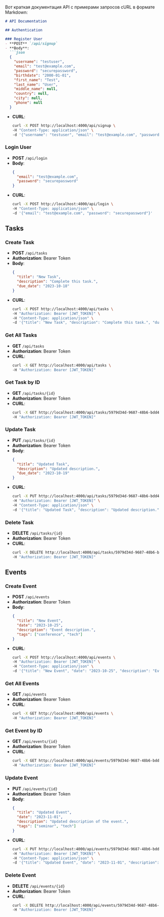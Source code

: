 Вот краткая документация API с примерами запросов cURL в формате Markdown:

```markdown
# API Documentation

## Authentication

### Register User
- **POST** `/api/signup`
- **Body**:
  ```json
  {
    "username": "testuser",
    "email": "test@example.com",
    "password": "securepassword",
    "birthdate": "2000-01-01",
    "first_name": "Test",
    "last_name": "User",
    "middle_name": null,
    "country": null,
    "city": null,
    "phone": null
  }
  ```
- **CURL**:
  ```bash
  curl -X POST http://localhost:4000/api/signup \
  -H "Content-Type: application/json" \
  -d '{"username": "testuser", "email": "test@example.com", "password": "securepassword", "birthdate": "2000-01-01", "first_name": "Test", "last_name": "User", "middle_name": null, "country": null, "city": null, "phone": null}'
  ```

### Login User
- **POST** `/api/login`
- **Body**:
  ```json
  {
    "email": "test@example.com",
    "password": "securepassword"
  }
  ```
- **CURL**:
  ```bash
  curl -X POST http://localhost:4000/api/login \
  -H "Content-Type: application/json" \
  -d '{"email": "test@example.com", "password": "securepassword"}'
  ```

## Tasks

### Create Task
- **POST** `/api/tasks`
- **Authorization**: Bearer Token
- **Body**:
  ```json
  {
    "title": "New Task",
    "description": "Complete this task.",
    "due_date": "2023-10-18"
  }
  ```
- **CURL**:
  ```bash
  curl -X POST http://localhost:4000/api/tasks \
  -H "Authorization: Bearer [JWT_TOKEN]" \
  -H "Content-Type: application/json" \
  -d '{"title": "New Task", "description": "Complete this task.", "due_date": "2023-10-18"}'
  ```

### Get All Tasks
- **GET** `/api/tasks`
- **Authorization**: Bearer Token
- **CURL**:
  ```bash
  curl -X GET http://localhost:4000/api/tasks \
  -H "Authorization: Bearer [JWT_TOKEN]"
  ```

### Get Task by ID
- **GET** `/api/tasks/{id}`
- **Authorization**: Bearer Token
- **CURL**:
  ```bash
  curl -X GET http://localhost:4000/api/tasks/5979d34d-9687-48b6-bdd4-dcb7c1b5770a \
  -H "Authorization: Bearer [JWT_TOKEN]"
  ```

### Update Task
- **PUT** `/api/tasks/{id}`
- **Authorization**: Bearer Token
- **Body**:
  ```json
  {
    "title": "Updated Task",
    "description": "Updated description.",
    "due_date": "2023-10-19"
  }
  ```
- **CURL**:
  ```bash
  curl -X PUT http://localhost:4000/api/tasks/5979d34d-9687-48b6-bdd4-dcb7c1b5770a \
  -H "Authorization: Bearer [JWT_TOKEN]" \
  -H "Content-Type: application/json" \
  -d '{"title": "Updated Task", "description": "Updated description.", "due_date": "2023-10-19"}'
  ```

### Delete Task
- **DELETE** `/api/tasks/{id}`
- **Authorization**: Bearer Token
- **CURL**:
  ```bash
  curl -X DELETE http://localhost:4000/api/tasks/5979d34d-9687-48b6-bdd4-dcb7c1b5770a \
  -H "Authorization: Bearer [JWT_TOKEN]"
  ```

## Events

### Create Event
- **POST** `/api/events`
- **Authorization**: Bearer Token
- **Body**:
  ```json
  {
    "title": "New Event",
    "date": "2023-10-25",
    "description": "Event description.",
    "tags": ["conference", "tech"]
  }
  ```
- **CURL**:
  ```bash
  curl -X POST http://localhost:4000/api/events \
  -H "Authorization: Bearer [JWT_TOKEN]" \
  -H "Content-Type: application/json" \
  -d '{"title": "New Event", "date": "2023-10-25", "description": "Event description.", "tags": ["conference", "tech"]}'
  ```

### Get All Events
- **GET** `/api/events`
- **Authorization**: Bearer Token
- **CURL**:
  ```bash
  curl -X GET http://localhost:4000/api/events \
  -H "Authorization: Bearer [JWT_TOKEN]"
  ```

### Get Event by ID
- **GET** `/api/events/{id}`
- **Authorization**: Bearer Token
- **CURL**:
  ```bash
  curl -X GET http://localhost:4000/api/events/5979d34d-9687-48b6-bdd4-dcb7c1b5770a \
  -H "Authorization: Bearer [JWT_TOKEN]"
  ```

### Update Event
- **PUT** `/api/events/{id}`
- **Authorization**: Bearer Token
- **Body**:
  ```json
  {
    "title": "Updated Event",
    "date": "2023-11-01",
    "description": "Updated description of the event.",
    "tags": ["seminar", "tech"]
  }
  ```
- **CURL**:
  ```bash
  curl -X PUT http://localhost:4000/api/events/5979d34d-9687-48b6-bdd4-dcb7c1b5770a \
  -H "Authorization: Bearer [JWT_TOKEN]" \
  -H "Content-Type: application/json" \
  -d '{"title": "Updated Event", "date": "2023-11-01", "description": "Updated description of the event.", "tags": ["seminar", "tech"]}'
  ```

### Delete Event
- **DELETE** `/api/events/{id}`
- **Authorization**: Bearer Token
- **CURL**:
  ```bash
  curl -X DELETE http://localhost:4000/api/events/5979d34d-9687-48b6-bdd4-dcb7c1b5770a \
  -H "Authorization: Bearer [JWT_TOKEN]"
  ```
```